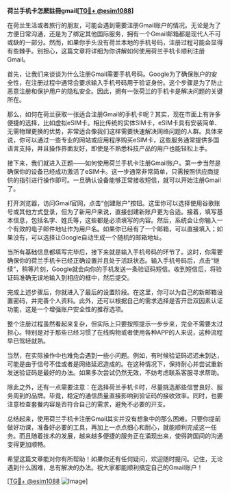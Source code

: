 **荷兰手机卡怎麽註冊gmail[[TG💪+ @esim1088](https://t.me/s/esim1088)]**

在荷兰生活或者旅行的朋友，可能会遇到需要注册Gmail账户的情况。无论是为了方便日常沟通，还是为了绑定其他国际服务，拥有一个Gmail邮箱都是现代人不可或缺的一部分。然而，如果你手头没有荷兰本地的手机号码，注册过程可能会显得有些棘手。别担心，这篇文章将详细为你讲解如何使用荷兰手机卡顺利注册Gmail。

首先，让我们来谈谈为什么注册Gmail需要手机号码。Google为了确保账户的安全性，在注册过程中通常会要求输入手机号码用于验证身份。这个步骤是为了防止恶意注册和保护用户的隐私安全。因此，拥有一张荷兰的手机卡是解决问题的关键所在。

那么，如何在荷兰获取一张适合注册Gmail的手机卡呢？其实，现在市面上有许多便捷的选择，比如虚拟eSIM卡。相比传统的实体SIM卡，eSIM卡具有安装简单、无需物理更换的优势，非常适合像我们这样需要快速解决网络问题的人群。具体来说，你可以通过一些专业的网站或应用程序购买eSIM卡，这些服务通常提供多国语言支持，并且操作界面友好，即使是不熟悉科技产品的用户也能轻松上手。

接下来，我们就进入正题——如何使用荷兰手机卡注册Gmail账户。第一步当然是确保你的设备已经成功激活了eSIM卡。这一步通常非常简单，只需按照供应商提供的指引进行操作即可。一旦确认设备能够正常接收短信，就可以开始注册Gmail了。

打开浏览器，访问Gmail官网，点击“创建账户”按钮。这里你可以选择使用谷歌账号或其他方式登录，但为了新用户来说，直接创建新账户更为合适。接着，填写基本信息，包括名字、姓氏等，这些都是必须填写的内容。然后，系统会让你输入一个有效的电子邮件地址作为用户名。如果你已经有了一个邮箱，可以直接填入；如果没有，可以选择让Google自动生成一个随机的邮箱地址。

当所有基础信息都填写完毕后，接下来就是输入手机号码的环节了。这时，你需要确保你的荷兰手机卡已经正确设置并且处于活跃状态。输入手机号码后，点击“继续”，稍等片刻，Google就会向你的手机发送一条验证码短信。收到短信后，将验证码准确无误地输入到相应的框中，然后提交。

完成上述步骤后，你就进入了最后的设置阶段。在这里，你可以为自己的新邮箱设置密码，并完善个人资料。此外，还可以根据自己的需求选择是否开启双因素认证功能，这是一个增强账户安全性的推荐选项。

整个注册过程虽然看起来复杂，但实际上只要按照提示一步步来，完全不需要太过担心。特别是对于那些已经习惯了在线购物或者使用各种APP的人来说，这种流程早已驾轻就熟。

当然，在实际操作中也难免会遇到一些小问题。例如，有时候验证码迟迟未到达，可能是由于信号不佳或者是网络延迟造成的。在这种情况下，保持耐心并尝试重新发送验证码是最好的办法。如果多次尝试仍然无效，不妨考虑联系客服寻求帮助。

除此之外，还有一点需要注意：在选择荷兰手机卡时，尽量挑选那些信誉良好、服务周到的品牌。毕竟，稳定的通信质量直接影响到验证码的接收效率。同时，也要注意检查套餐内容是否符合自己的需求，避免不必要的开支。

总结起来，使用荷兰手机卡注册Gmail其实并没有想象中的那么困难。只要你提前做好功课，准备好必要的工具，再加上一点点细心和耐心，就能顺利完成这一任务。而且随着技术的发展，越来越多便捷的服务正在涌现出来，使得跨国间的沟通变得更加顺畅。

希望这篇文章能对你有所帮助！如果你还有任何疑问，欢迎随时提问。记住，无论遇到什么困难，总有解决的办法。祝大家都能顺利搞定自己的Gmail账户！

[[TG💪+ @esim1088](https://t.me/s/esim1088) ![Image](https://i.postimg.cc/4NQfJmqS/Snipaste-2025-05-13-00-14-12.png)]